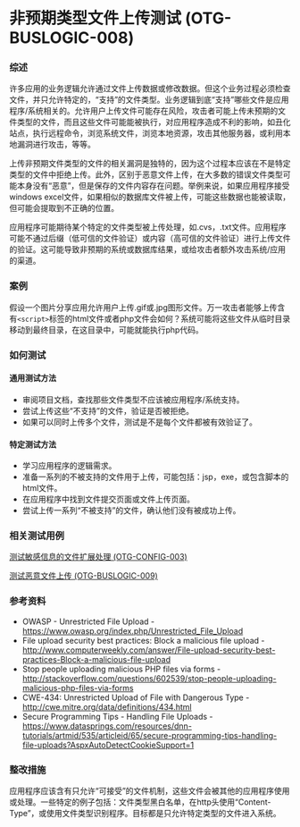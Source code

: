 # 非预期类型文件上传测试 (OTG-BUSLOGIC-008)


### 综述

许多应用的业务逻辑允许通过文件上传数据或修改数据。但这个业务过程必须检查文件，并只允许特定的，“支持”的文件类型。业务逻辑到底“支持”哪些文件是应用程序/系统相关的。允许用户上传文件可能存在风险，攻击者可能上传未预期的文件类型的文件，而且这些文件可能能被执行，对应用程序造成不利的影响，如丑化站点，执行远程命令，浏览系统文件，浏览本地资源，攻击其他服务器，或利用本地漏洞进行攻击，等等。

上传非预期文件类型的文件的相关漏洞是独特的，因为这个过程本应该在不是特定类型的文件中拒绝上传。此外，区别于恶意文件上传，在大多数的错误文件类型可能本身没有“恶意”，但是保存的文件内容存在问题。举例来说，如果应用程序接受windows excel文件，如果相似的数据库文件被上传，可能这些数据也能被读取，但可能会提取到不正确的位置。

应用程序可能期待某个特定的文件类型被上传处理，如.cvs，.txt文件。应用程序可能不通过后缀（低可信的文件验证）或内容（高可信的文件验证）进行上传文件的验证。这可能导致非预期的系统或数据库结果，或给攻击者额外攻击系统/应用的渠道。


### 案例

假设一个图片分享应用允许用户上传.gif或.jpg图形文件。万一攻击者能够上传含有`<script>`标签的html文件或者php文件会如何？系统可能将这些文件从临时目录移动到最终目录，在这目录中，可能就能执行php代码。


### 如何测试

#### 通用测试方法

* 审阅项目文档，查找那些文件类型不应该被应用程序/系统支持。
* 尝试上传这些“不支持”的文件，验证是否被拒绝。
* 如果可以同时上传多个文件，测试是不是每个文件都被有效验证了。


#### 特定测试方法

* 学习应用程序的逻辑需求。
* 准备一系列的不被支持的文件用于上传，可能包括：jsp，exe，或包含脚本的html文件。
* 在应用程序中找到文件提交页面或文件上传页面。
* 尝试上传一系列“不被支持”的文件，确认他们没有被成功上传。


### 相关测试用例

[ 测试敏感信息的文件扩展处理 (OTG-CONFIG-003) ](https://www.owasp.org/index.php/Test_File_Extensions_Handling_for_Sensitive_Information_%28OTG-CONFIG-003%29)

[ 测试恶意文件上传 (OTG-BUSLOGIC-009)](https://www.owasp.org/index.php/Test_Upload_of_Malicious_Files_%28OTG-BUSLOGIC-009%29)


### 参考资料

* OWASP - Unrestricted File Upload - https://www.owasp.org/index.php/Unrestricted_File_Upload
* File upload security best practices: Block a malicious file upload - http://www.computerweekly.com/answer/File-upload-security-best-practices-Block-a-malicious-file-upload
* Stop people uploading malicious PHP files via forms - http://stackoverflow.com/questions/602539/stop-people-uploading-malicious-php-files-via-forms
* CWE-434: Unrestricted Upload of File with Dangerous Type - http://cwe.mitre.org/data/definitions/434.html
* Secure Programming Tips - Handling File Uploads - https://www.datasprings.com/resources/dnn-tutorials/artmid/535/articleid/65/secure-programming-tips-handling-file-uploads?AspxAutoDetectCookieSupport=1


### 整改措施

应用程序应该含有只允许“可接受”的文件机制，这些文件会被其他的应用程序使用或处理。一些特定的例子包括：文件类型黑白名单，在http头使用“Content-Type”，或使用文件类型识别程序。目标都是只允许特定类型的文件进入系统。

